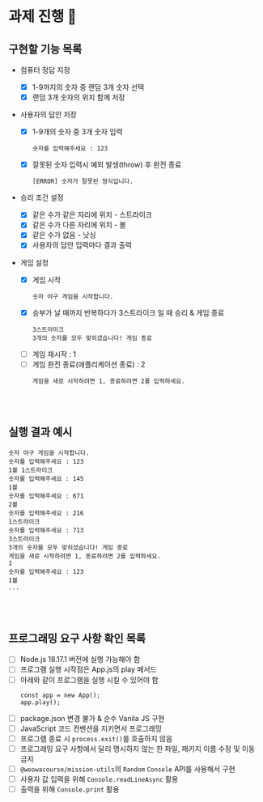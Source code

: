 # 과제 진행 📜

## 구현할 기능 목록

- 컴퓨터 정답 지정

  - [x] 1-9까지의 숫자 중 랜덤 3개 숫자 선택
  - [x] 랜덤 3개 숫자의 위치 함께 저장

- 사용자의 답안 저장

  - [x] 1-9개의 숫자 중 3개 숫자 입력
    ```
    숫자를 입력해주세요 : 123
    ```
  - [x] 잘못된 숫자 입력시 예외 발생(throw) 후 완전 종료
    ```
    [ERROR] 숫자가 잘못된 형식입니다.
    ```

- 승리 조건 설정

  - [x] 같은 수가 같은 자리에 위치 - 스트라이크
  - [x] 같은 수가 다른 자리에 위치 - 볼
  - [x] 같은 수가 없음 - 낫싱
  - [x] 사용자의 답안 입력마다 결과 출력

- 게임 설정
  - [x] 게임 시작
    ```
    숫자 야구 게임을 시작합니다.
    ```
  - [x] 승부가 날 때까지 반복하다가 3스트라이크 일 때 승리 & 게임 종료
    ```
    3스트라이크
    3개의 숫자를 모두 맞히셨습니다! 게임 종료
    ```
  - [ ] 게임 재시작 : 1
  - [ ] 게임 완전 종료(애플리케이션 종료) : 2
    ```
    게임을 새로 시작하려면 1, 종료하려면 2를 입력하세요.
    ```

<br><br>

## 실행 결과 예시

```
숫자 야구 게임을 시작합니다.
숫자를 입력해주세요 : 123
1볼 1스트라이크
숫자를 입력해주세요 : 145
1볼
숫자를 입력해주세요 : 671
2볼
숫자를 입력해주세요 : 216
1스트라이크
숫자를 입력해주세요 : 713
3스트라이크
3개의 숫자를 모두 맞히셨습니다! 게임 종료
게임을 새로 시작하려면 1, 종료하려면 2를 입력하세요.
1
숫자를 입력해주세요 : 123
1볼
...
```

<br><br>

## 프로그래밍 요구 사항 확인 목록

- [ ] Node.js 18.17.1 버전에 실행 가능해야 함
- [ ] 프로그램 실행 시작점은 App.js의 play 메서드
- [ ] 아래와 같이 프로그램을 실행 시킬 수 있어야 함
  ```
  const app = new App();
  app.play();
  ```
- [ ] package.json 변경 불가 & 순수 Vanila JS 구현
- [ ] JavaScript 코드 컨벤션을 지키면서 프로그래밍
- [ ] 프로그램 종료 시 `process.exit()`를 호출하지 않음
- [ ] 프로그래밍 요구 사항에서 달리 명시하지 않는 한 파일, 패키지 이름 수정 및 이동 금지
- [ ] `@woowacourse/mission-utils`의 `Random` `Console` API를 사용해서 구현
- [ ] 사용자 값 입력을 위해 `Console.readLineAsync` 활용
- [ ] 출력을 위해 `Console.print` 활용
